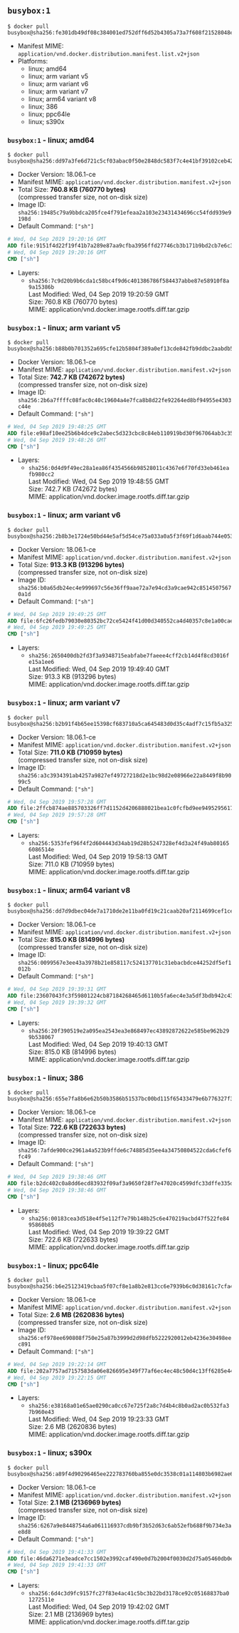 ## `busybox:1`

```console
$ docker pull busybox@sha256:fe301db49df08c384001ed752dff6d52b4305a73a7f608f21528048e8a08b51e
```

-	Manifest MIME: `application/vnd.docker.distribution.manifest.list.v2+json`
-	Platforms:
	-	linux; amd64
	-	linux; arm variant v5
	-	linux; arm variant v6
	-	linux; arm variant v7
	-	linux; arm64 variant v8
	-	linux; 386
	-	linux; ppc64le
	-	linux; s390x

### `busybox:1` - linux; amd64

```console
$ docker pull busybox@sha256:dd97a3fe6d721c5cf03abac0f50e2848dc583f7c4e41bf39102ceb42edfd1808
```

-	Docker Version: 18.06.1-ce
-	Manifest MIME: `application/vnd.docker.distribution.manifest.v2+json`
-	Total Size: **760.8 KB (760770 bytes)**  
	(compressed transfer size, not on-disk size)
-	Image ID: `sha256:19485c79a9bbdca205fce4f791efeaa2a103e23431434696cc54fdd939e9198d`
-	Default Command: `["sh"]`

```dockerfile
# Wed, 04 Sep 2019 19:20:16 GMT
ADD file:9151f4d22f19f41b7a289e87aa9cfba3956ffd27746cb3b171b9bd2cb7e6c313 in / 
# Wed, 04 Sep 2019 19:20:16 GMT
CMD ["sh"]
```

-	Layers:
	-	`sha256:7c9d20b9b6cda1c58bc4f9d6c401386786f584437abbe87e58910f8a9a15386b`  
		Last Modified: Wed, 04 Sep 2019 19:20:59 GMT  
		Size: 760.8 KB (760770 bytes)  
		MIME: application/vnd.docker.image.rootfs.diff.tar.gzip

### `busybox:1` - linux; arm variant v5

```console
$ docker pull busybox@sha256:b88b0b701352a695cfe12b5804f389a0ef13cde842fb9ddbc2aabdb5ccbd852d
```

-	Docker Version: 18.06.1-ce
-	Manifest MIME: `application/vnd.docker.distribution.manifest.v2+json`
-	Total Size: **742.7 KB (742672 bytes)**  
	(compressed transfer size, not on-disk size)
-	Image ID: `sha256:2b6a7ffffc08fac0c40c19604a4e7fca8b8d22fe92264ed8bf94955e4303c44e`
-	Default Command: `["sh"]`

```dockerfile
# Wed, 04 Sep 2019 19:48:25 GMT
ADD file:e98af10ee25b6b4dce9c2abec5d323cbc8c84eb110919bd30f967064ab3c3508 in / 
# Wed, 04 Sep 2019 19:48:26 GMT
CMD ["sh"]
```

-	Layers:
	-	`sha256:0d4d9f49ec28a1ea86f4354566b98528011c4367e6f70fd33eb461eafb980cc2`  
		Last Modified: Wed, 04 Sep 2019 19:48:55 GMT  
		Size: 742.7 KB (742672 bytes)  
		MIME: application/vnd.docker.image.rootfs.diff.tar.gzip

### `busybox:1` - linux; arm variant v6

```console
$ docker pull busybox@sha256:2b8b3e1724e50bd44e5af5d54ce75a033a0a5f3f69f1d6aab744e053ddc96959
```

-	Docker Version: 18.06.1-ce
-	Manifest MIME: `application/vnd.docker.distribution.manifest.v2+json`
-	Total Size: **913.3 KB (913296 bytes)**  
	(compressed transfer size, not on-disk size)
-	Image ID: `sha256:b0a65db24ec4e999697c56e36ff9aae72a7e94cd3a9cae942c85145075670a1d`
-	Default Command: `["sh"]`

```dockerfile
# Wed, 04 Sep 2019 19:49:25 GMT
ADD file:6fc26fedb79030e80352bc72ce5424f41d00d340552ca4d40357c8e1a00cae24 in / 
# Wed, 04 Sep 2019 19:49:25 GMT
CMD ["sh"]
```

-	Layers:
	-	`sha256:2650400db2fd3f3a9348715eabfabe7faeee4cff2cb14d4f8cd3016fe15a1ee6`  
		Last Modified: Wed, 04 Sep 2019 19:49:40 GMT  
		Size: 913.3 KB (913296 bytes)  
		MIME: application/vnd.docker.image.rootfs.diff.tar.gzip

### `busybox:1` - linux; arm variant v7

```console
$ docker pull busybox@sha256:b2b91f4b65ee15398cf683710a5ca645483d0d35c4adf7c15fb5a32526db9e1b
```

-	Docker Version: 18.06.1-ce
-	Manifest MIME: `application/vnd.docker.distribution.manifest.v2+json`
-	Total Size: **711.0 KB (710959 bytes)**  
	(compressed transfer size, not on-disk size)
-	Image ID: `sha256:a3c3934391ab4257a9827ef49727218d2e1bc98d2e08966e22a8449f8b9099c5`
-	Default Command: `["sh"]`

```dockerfile
# Wed, 04 Sep 2019 19:57:28 GMT
ADD file:2ffcb874ae885703326ff7d1152d4206888021bea1c0fcfbd9ee9495295617b9 in / 
# Wed, 04 Sep 2019 19:57:28 GMT
CMD ["sh"]
```

-	Layers:
	-	`sha256:5353fef96f4f2d604443d34ab19d28b5247328ef4d3a24f49ab801656086514e`  
		Last Modified: Wed, 04 Sep 2019 19:58:13 GMT  
		Size: 711.0 KB (710959 bytes)  
		MIME: application/vnd.docker.image.rootfs.diff.tar.gzip

### `busybox:1` - linux; arm64 variant v8

```console
$ docker pull busybox@sha256:dd7d9dbec04de7a1710de2e11ba0fd19c21caab20af2114699cef1ceab98f81a
```

-	Docker Version: 18.06.1-ce
-	Manifest MIME: `application/vnd.docker.distribution.manifest.v2+json`
-	Total Size: **815.0 KB (814996 bytes)**  
	(compressed transfer size, not on-disk size)
-	Image ID: `sha256:0099567e3ee43a3978b21e858117c524137701c31ebacbdce44252df5ef1012b`
-	Default Command: `["sh"]`

```dockerfile
# Wed, 04 Sep 2019 19:39:31 GMT
ADD file:23607043fc3f59801224cb87184268465d6110b5fa6ec4e3a5df3bdb942c43c2 in / 
# Wed, 04 Sep 2019 19:39:32 GMT
CMD ["sh"]
```

-	Layers:
	-	`sha256:20f390519e2a095ea2543ea3e868497ec43892872622e585be962b299b538067`  
		Last Modified: Wed, 04 Sep 2019 19:40:13 GMT  
		Size: 815.0 KB (814996 bytes)  
		MIME: application/vnd.docker.image.rootfs.diff.tar.gzip

### `busybox:1` - linux; 386

```console
$ docker pull busybox@sha256:655e7fa8b6e62b50b3586b51537bc00bd115f65433479e6b776327f36adb3b14
```

-	Docker Version: 18.06.1-ce
-	Manifest MIME: `application/vnd.docker.distribution.manifest.v2+json`
-	Total Size: **722.6 KB (722633 bytes)**  
	(compressed transfer size, not on-disk size)
-	Image ID: `sha256:7afde900ce2961a4a523b9ffde6c74885d35ee4a34750804522cda6cfef6fc49`
-	Default Command: `["sh"]`

```dockerfile
# Wed, 04 Sep 2019 19:38:46 GMT
ADD file:b2dc402c0a8dd6ecd83932f09af3a9650f28f7e47020c4599dfc33dffe335d41 in / 
# Wed, 04 Sep 2019 19:38:46 GMT
CMD ["sh"]
```

-	Layers:
	-	`sha256:00183cea3d518e4f5e112f7e79b148b25c6e470219acbd47f522fe8495860b85`  
		Last Modified: Wed, 04 Sep 2019 19:39:22 GMT  
		Size: 722.6 KB (722633 bytes)  
		MIME: application/vnd.docker.image.rootfs.diff.tar.gzip

### `busybox:1` - linux; ppc64le

```console
$ docker pull busybox@sha256:b6e25123419cbaa5f07cf8e1a8b2e813cc6e7939b6c0d38161c7cfa435dbdc8d
```

-	Docker Version: 18.06.1-ce
-	Manifest MIME: `application/vnd.docker.distribution.manifest.v2+json`
-	Total Size: **2.6 MB (2620836 bytes)**  
	(compressed transfer size, not on-disk size)
-	Image ID: `sha256:ef978ee690808f750e25a87b3999d2d98dfb5222920012eb4236e30498eec891`
-	Default Command: `["sh"]`

```dockerfile
# Wed, 04 Sep 2019 19:22:14 GMT
ADD file:202a7757ad7157583da06e826695e349f77af6ec4ec48c50d4c13ff6285e4404 in / 
# Wed, 04 Sep 2019 19:22:15 GMT
CMD ["sh"]
```

-	Layers:
	-	`sha256:e38168a01e65ae0290ca0cc67e725f2a8c7d4b4c8b0ad2ac0b532fa37b960e43`  
		Last Modified: Wed, 04 Sep 2019 19:23:33 GMT  
		Size: 2.6 MB (2620836 bytes)  
		MIME: application/vnd.docker.image.rootfs.diff.tar.gzip

### `busybox:1` - linux; s390x

```console
$ docker pull busybox@sha256:a89f4d90296465ee222783760ba855e0dc3538c01a114803b6982ae678fca671
```

-	Docker Version: 18.06.1-ce
-	Manifest MIME: `application/vnd.docker.distribution.manifest.v2+json`
-	Total Size: **2.1 MB (2136969 bytes)**  
	(compressed transfer size, not on-disk size)
-	Image ID: `sha256:6267a9e8448754a6a061116937cdb9bf3b52d63c6ab52efb688f9b734e3ae8d8`
-	Default Command: `["sh"]`

```dockerfile
# Wed, 04 Sep 2019 19:41:33 GMT
ADD file:46da6271e3eadce7cc1502e3992caf490e0d7b2004f0030d2d75a05460db0e2e in / 
# Wed, 04 Sep 2019 19:41:33 GMT
CMD ["sh"]
```

-	Layers:
	-	`sha256:6d4c3d9fc9157fc27f83e4ac41c5bc3b22bd3178ce92c05168837ba01272511e`  
		Last Modified: Wed, 04 Sep 2019 19:42:02 GMT  
		Size: 2.1 MB (2136969 bytes)  
		MIME: application/vnd.docker.image.rootfs.diff.tar.gzip
